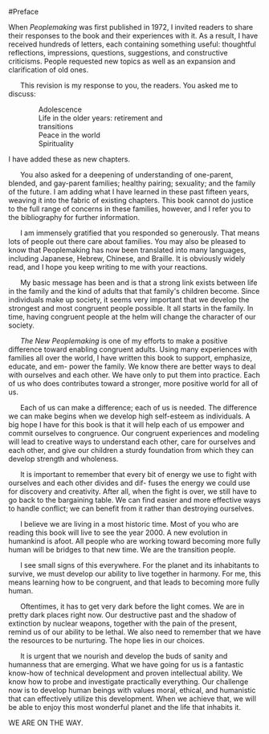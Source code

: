 #Preface

When _Peoplemaking_ was first published in 1972, I invited readers to share their responses to the book and their experiences with it. As a result, I have received hundreds of letters, each containing something useful: thoughtful reflections, impressions, questions, suggestions, and constructive criticisms. People requested new topics as well as an expansion and clarification of old ones.

&nbsp;&nbsp;&nbsp;&nbsp;&nbsp;&nbsp;This revision is my response to you, the readers. You
asked me to discuss:
<p style="margin-left: 60px">Adolescence<br>
Life in the older years: retirement and<br>
transitions<br>
Peace in the world<br>
Spirituality</p>

I have added these as new chapters.

&nbsp;&nbsp;&nbsp;&nbsp;&nbsp;&nbsp;You also asked for a deepening of understanding of one-parent, blended, and gay-parent families; healthy pairing; sexuality; and the family of the future. I am adding what I have learned in these past fifteen years, weaving it into the fabric of existing chapters. This book cannot do justice to the full range of concerns in these families, however, and I refer you to the bibliography for further information.

&nbsp;&nbsp;&nbsp;&nbsp;&nbsp;&nbsp;I am immensely gratified that you responded so generously. That means lots of people out there care about families. You may also be pleased to know that Peoplemaking has now been translated into many languages, including Japanese, Hebrew, Chinese, and Braille. It is obviously widely read, and I hope you keep writing to me with your reactions.

&nbsp;&nbsp;&nbsp;&nbsp;&nbsp;&nbsp;My basic message has been and is that a strong link exists between life in the family and the kind of adults that that family's children become. Since individuals make up society, it seems very important that we develop the strongest and most congruent people possible. It all starts in the family. In time, having congruent people at the helm will change the character of our society.

&nbsp;&nbsp;&nbsp;&nbsp;&nbsp;&nbsp;_The New Peoplemaking_ is one of my efforts to make a positive difference toward enabling congruent adults. Using many experiences with families all over the world, I have written this book to support, emphasize, educate, and em- power the family. We know there are better ways to deal with ourselves and each other. We have only to put them into practice. Each of us who does contributes toward a stronger, more positive world for all of us.

&nbsp;&nbsp;&nbsp;&nbsp;&nbsp;&nbsp;Each of us can make a difference; each of us is needed. The difference we can make begins when we develop high self-esteem as individuals. A big hope I have for this book is that it will help each of us empower and commit ourselves to congruence. Our congruent experiences and modeling will lead to creative ways to understand each other, care for ourselves and each other, and give our children a sturdy foundation from which they can develop strength and wholeness.

&nbsp;&nbsp;&nbsp;&nbsp;&nbsp;&nbsp;It is important to remember that every bit of energy we use to fight with ourselves and each other divides and dif- fuses the energy we could use for discovery and creativity. After all, when the fight is over, we still have to go back to the bargaining table. We can find easier and more effective ways to handle conflict; we can benefit from it rather than destroying ourselves.

&nbsp;&nbsp;&nbsp;&nbsp;&nbsp;&nbsp;I believe we are living in a most historic time. Most of you who are reading this book will live to see the year 2000. A new evolution in humankind is afoot. All people who are working toward becoming more fully human will be bridges to that new time. We are the transition people.

&nbsp;&nbsp;&nbsp;&nbsp;&nbsp;&nbsp;I see small signs of this everywhere. For the planet and its inhabitants to survive, we must develop our ability to live together in harmony. For me, this means learning how to be congruent, and that leads to becoming more fully human.

&nbsp;&nbsp;&nbsp;&nbsp;&nbsp;&nbsp;Oftentimes, it has to get very dark before the light comes. We are in pretty dark places right now. Our destructive past and the shadow of extinction by nuclear weapons, together with the pain of the present, remind us of our ability to be lethal. We also need to remember that we have the resources to be nurturing. The hope lies in our choices.

&nbsp;&nbsp;&nbsp;&nbsp;&nbsp;&nbsp;It is urgent that we nourish and develop the buds of sanity and humanness that are emerging. What we have going for us is a fantastic know-how of technical development and proven intellectual ability. We know how to probe and investigate practically everything. Our challenge now is to develop human beings with values moral, ethical, and humanistic that can effectively utilize this development. When we achieve that, we will be able to enjoy this most wonderful planet and the life that inhabits it.

<p class="text-center">WE ARE ON THE WAY.</p>
